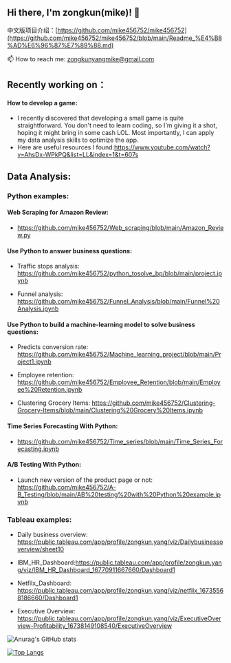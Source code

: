 ## Hi there, I'm zongkun(mike)! 👋 
中文版项目介绍：[https://github.com/mike456752/mike456752](https://github.com/mike456752/mike456752/blob/main/Readme_%E4%B8%AD%E6%96%87%E7%89%88.md)

📫 How to reach me: zongkunyangmike@gmail.com

## Recently working on：
####  How to develop a game: 
- I recently discovered that developing a small game is quite straightforward. You don't need to learn coding, so I'm giving it a shot, hoping it might bring in some cash LOL. Most importantly, I can apply my data analysis skills to optimize the app.
- Here are useful resources I found:https://www.youtube.com/watch?v=AhsDx-WPkPQ&list=LL&index=1&t=607s



## Data Analysis:

### Python examples:

#### Web Scraping for Amazon Review:
- https://github.com/mike456752/Web_scraping/blob/main/Amazon_Review.py

#### Use Python to answer business questions: 
- Traffic stops analysis: https://github.com/mike456752/python_tosolve_bp/blob/main/project.ipynb

- Funnel analysis: https://github.com/mike456752/Funnel_Analysis/blob/main/Funnel%20Analysis.ipynb

#### Use Python to build a machine-learning model to solve business questions: 
- Predicts conversion rate: https://github.com/mike456752/Machine_learning_project/blob/main/Project1.ipynb

- Employee retention: https://github.com/mike456752/Employee_Retention/blob/main/Employee%20Retention.ipynb
  
- Clustering Grocery Items: https://github.com/mike456752/Clustering-Grocery-Items/blob/main/Clustering%20Grocery%20Items.ipynb

#### Time Series Forecasting With Python:
- https://github.com/mike456752/Time_series/blob/main/Time_Series_Forecasting.ipynb

#### A/B Testing With Python:

- Launch new version of the product page or not: https://github.com/mike456752/A-B_Testing/blob/main/AB%20testing%20with%20Python%20example.ipynb

### Tableau examples:

- Daily business overview: https://public.tableau.com/app/profile/zongkun.yang/viz/Dailybusinessoverview/sheet10

- IBM_HR_Dashboard:https://public.tableau.com/app/profile/zongkun.yang/viz/IBM_HR_Dashboard_16770911667660/Dashboard1

- Netfilx_Dashboard: https://public.tableau.com/app/profile/zongkun.yang/viz/netfilx_16735568186660/Dashboard1

- Executive Overview: https://public.tableau.com/app/profile/zongkun.yang/viz/ExecutiveOverview-Profitability_16738149108540/ExecutiveOverview

![Anurag's GitHub stats](https://github-readme-stats.vercel.app/api?username=mike456752&show_icons=true&theme=radical)

[![Top Langs](https://github-readme-stats.vercel.app/api/top-langs/?username=mike456752&layout=compact)](https://github.com/anuraghazra/github-readme-stats)
